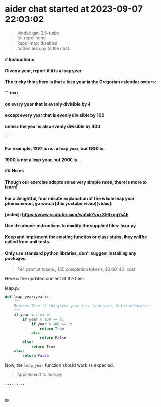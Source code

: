 
# aider chat started at 2023-09-07 22:03:02

> Model: gpt-3.5-turbo  
> Git repo: none  
> Repo-map: disabled  
> Added leap.py to the chat.  

#### # Instructions  
####   
#### Given a year, report if it is a leap year.  
####   
#### The tricky thing here is that a leap year in the Gregorian calendar occurs:  
####   
#### ```text  
#### on every year that is evenly divisible by 4  
####   except every year that is evenly divisible by 100  
####     unless the year is also evenly divisible by 400  
#### ```  
####   
#### For example, 1997 is not a leap year, but 1996 is.  
#### 1900 is not a leap year, but 2000 is.  
####   
#### ## Notes  
####   
#### Though our exercise adopts some very simple rules, there is more to learn!  
####   
#### For a delightful, four minute explanation of the whole leap year phenomenon, go watch [this youtube video][video].  
####   
#### [video]: https://www.youtube.com/watch?v=xX96xng7sAE  
####   
#### ####  
####   
#### Use the above instructions to modify the supplied files: leap.py  
#### Keep and implement the existing function or class stubs, they will be called from unit tests.  
#### Only use standard python libraries, don't suggest installing any packages.  
> 794 prompt tokens, 135 completion tokens, $0.001461 cost  

Here is the updated content of the files:

leap.py
```python
def leap_year(year):
    """
    Returns True if the given year is a leap year, False otherwise.
    """
    if year % 4 == 0:
        if year % 100 == 0:
            if year % 400 == 0:
                return True
            else:
                return False
        else:
            return True
    else:
        return False
```

Now, the `leap_year` function should work as expected.

> Applied edit to leap.py  
```
.........
----


OK

```